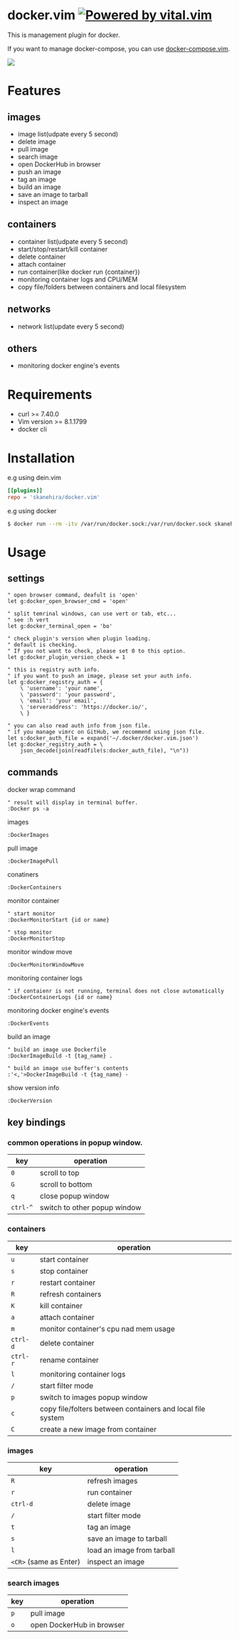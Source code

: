# docker.vim [![Powered by vital.vim](https://img.shields.io/badge/powered%20by-vital.vim-80273f.svg)](https://github.com/vim-jp/vital.vim)

This is management plugin for docker.

If you want to manage docker-compose, you can use [docker-compose.vim](https://github.com/skanehira/docker-compose.vim).

![](https://imgur.com/5h1FufL.gif)

# Features
## images
- image list(udpate every 5 second)
- delete image
- pull image
- search image
- open DockerHub in browser
- push an image
- tag an image
- build an image
- save an image to tarball
- inspect an image

## containers
- container list(udpate every 5 second)
- start/stop/restart/kill container
- delete container
- attach container
- run container(like docker run {container})
- monitoring container logs and CPU/MEM
- copy file/folders between containers and local filesystem

## networks
- network list(update every 5 second)

## others
- monitoring docker engine's events

# Requirements
- curl >= 7.40.0
- Vim version >= 8.1.1799
- docker cli

# Installation
e.g using dein.vim

```toml
[[plugins]]
repo = 'skanehira/docker.vim'
```

e.g using docker

```sh
$ docker run --rm -itv /var/run/docker.sock:/var/run/docker.sock skanehira/docker.vim
```

# Usage
## settings
```vim
" open browser command, deafult is 'open'
let g:docker_open_browser_cmd = 'open'

" split temrinal windows, can use vert or tab, etc...
" see :h vert
let g:docker_terminal_open = 'bo'

" check plugin's version when plugin loading.
" default is checking.
" If you not want to check, please set 0 to this option.
let g:docker_plugin_version_check = 1

" this is registry auth info.
" if you want to push an image, please set your auth info.
let g:docker_registry_auth = {
	\ 'username': 'your name',
	\ 'password': 'your password',
	\ 'email': 'your email',
	\ 'serveraddress': 'https://docker.io/',
	\ }

" you can also read auth info from json file.
" if you manage vimrc on GitHub, we recommend using json file.
let s:docker_auth_file = expand('~/.docker/docker.vim.json')
let g:docker_registry_auth = \
	json_decode(join(readfile(s:docker_auth_file), "\n"))
```

## commands
docker wrap command

```vim
" result will display in terminal buffer.
:Docker ps -a
```

images
```vim
:DockerImages
```

pull image
```vim
:DockerImagePull
```

conatiners
```vim
:DockerContainers
```

monitor container
```vim
" start monitor
:DockerMonitorStart {id or name}

" stop monitor
:DockerMonitorStop
```

monitor window move
```vim
:DockerMonitorWindowMove
```

monitoring container logs
```vim
" if contaienr is not running, terminal does not close automatically
:DockerContainerLogs {id or name}
```

monitoring docker engine's events
```vim
:DockerEvents
```

build an image
```vim
" build an image use Dockerfile
:DockerImageBuild -t {tag_name} .

" build an image use buffer's contents
:'<,'>DockerImageBuild -t {tag_name} -
```

show version info
```vim
:DockerVersion
```

## key bindings
### common operations in popup window.

| key      | operation                    |
|----------|------------------------------|
| `0`      | scroll to top                |
| `G`      | scroll to bottom             |
| `q`      | close popup window           |
| `ctrl-^` | switch to other popup window |

### containers

| key      | operation                                                  |
|----------|------------------------------------------------------------|
| `u`      | start container                                            |
| `s`      | stop container                                             |
| `r`      | restart container                                          |
| `R`      | refresh containers                                         |
| `K`      | kill container                                             |
| `a`      | attach container                                           |
| `m`      | monitor container's cpu nad mem usage                      |
| `ctrl-d` | delete container                                           |
| `ctrl-r` | rename container                                           |
| `l`      | monitoring container logs                                  |
| `/`      | start filter mode                                          |
| `p`      | switch to images popup window                              |
| `c`      | copy file/folters between containers and local file system |
| `C`      | create a new image from container                          |

### images

| key                    | operation                         |
|------------------------|-----------------------------------|
| `R`                    | refresh images                    |
| `r`                    | run container                     |
| `ctrl-d`               | delete image                      |
| `/`                    | start filter mode                 |
| `t`                    | tag an image                      |
| `s`                    | save an image to tarball          |
| `l`                    | load an image from tarball        |
| `<CR>` (same as Enter) | inspect an image                  |

### search images

| key | operation                 |
|-----|---------------------------|
| `p` | pull image                |
| `o` | open DockerHub in browser |

